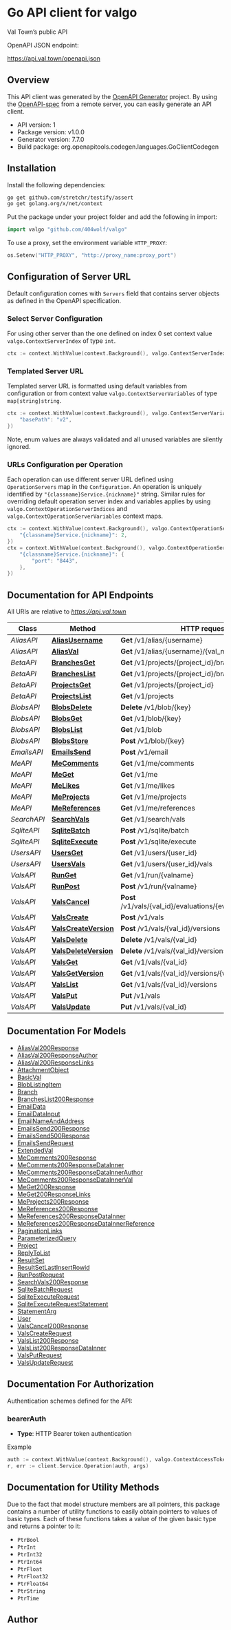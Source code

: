 # Go API client for valgo

Val Town’s public API

OpenAPI JSON endpoint:

https://api.val.town/openapi.json

## Overview
This API client was generated by the [OpenAPI Generator](https://openapi-generator.tech) project.  By using the [OpenAPI-spec](https://www.openapis.org/) from a remote server, you can easily generate an API client.

- API version: 1
- Package version: v1.0.0
- Generator version: 7.7.0
- Build package: org.openapitools.codegen.languages.GoClientCodegen

## Installation

Install the following dependencies:

```sh
go get github.com/stretchr/testify/assert
go get golang.org/x/net/context
```

Put the package under your project folder and add the following in import:

```go
import valgo "github.com/404wolf/valgo"
```

To use a proxy, set the environment variable `HTTP_PROXY`:

```go
os.Setenv("HTTP_PROXY", "http://proxy_name:proxy_port")
```

## Configuration of Server URL

Default configuration comes with `Servers` field that contains server objects as defined in the OpenAPI specification.

### Select Server Configuration

For using other server than the one defined on index 0 set context value `valgo.ContextServerIndex` of type `int`.

```go
ctx := context.WithValue(context.Background(), valgo.ContextServerIndex, 1)
```

### Templated Server URL

Templated server URL is formatted using default variables from configuration or from context value `valgo.ContextServerVariables` of type `map[string]string`.

```go
ctx := context.WithValue(context.Background(), valgo.ContextServerVariables, map[string]string{
	"basePath": "v2",
})
```

Note, enum values are always validated and all unused variables are silently ignored.

### URLs Configuration per Operation

Each operation can use different server URL defined using `OperationServers` map in the `Configuration`.
An operation is uniquely identified by `"{classname}Service.{nickname}"` string.
Similar rules for overriding default operation server index and variables applies by using `valgo.ContextOperationServerIndices` and `valgo.ContextOperationServerVariables` context maps.

```go
ctx := context.WithValue(context.Background(), valgo.ContextOperationServerIndices, map[string]int{
	"{classname}Service.{nickname}": 2,
})
ctx = context.WithValue(context.Background(), valgo.ContextOperationServerVariables, map[string]map[string]string{
	"{classname}Service.{nickname}": {
		"port": "8443",
	},
})
```

## Documentation for API Endpoints

All URIs are relative to *https://api.val.town*

Class | Method | HTTP request | Description
------------ | ------------- | ------------- | -------------
*AliasAPI* | [**AliasUsername**](docs/AliasAPI.md#aliasusername) | **Get** /v1/alias/{username} | 
*AliasAPI* | [**AliasVal**](docs/AliasAPI.md#aliasval) | **Get** /v1/alias/{username}/{val_name} | 
*BetaAPI* | [**BranchesGet**](docs/BetaAPI.md#branchesget) | **Get** /v1/projects/{project_id}/branches/{branch_id} | 
*BetaAPI* | [**BranchesList**](docs/BetaAPI.md#brancheslist) | **Get** /v1/projects/{project_id}/branches | 
*BetaAPI* | [**ProjectsGet**](docs/BetaAPI.md#projectsget) | **Get** /v1/projects/{project_id} | 
*BetaAPI* | [**ProjectsList**](docs/BetaAPI.md#projectslist) | **Get** /v1/projects | 
*BlobsAPI* | [**BlobsDelete**](docs/BlobsAPI.md#blobsdelete) | **Delete** /v1/blob/{key} | 
*BlobsAPI* | [**BlobsGet**](docs/BlobsAPI.md#blobsget) | **Get** /v1/blob/{key} | 
*BlobsAPI* | [**BlobsList**](docs/BlobsAPI.md#blobslist) | **Get** /v1/blob | 
*BlobsAPI* | [**BlobsStore**](docs/BlobsAPI.md#blobsstore) | **Post** /v1/blob/{key} | 
*EmailsAPI* | [**EmailsSend**](docs/EmailsAPI.md#emailssend) | **Post** /v1/email | 
*MeAPI* | [**MeComments**](docs/MeAPI.md#mecomments) | **Get** /v1/me/comments | 
*MeAPI* | [**MeGet**](docs/MeAPI.md#meget) | **Get** /v1/me | 
*MeAPI* | [**MeLikes**](docs/MeAPI.md#melikes) | **Get** /v1/me/likes | 
*MeAPI* | [**MeProjects**](docs/MeAPI.md#meprojects) | **Get** /v1/me/projects | 
*MeAPI* | [**MeReferences**](docs/MeAPI.md#mereferences) | **Get** /v1/me/references | 
*SearchAPI* | [**SearchVals**](docs/SearchAPI.md#searchvals) | **Get** /v1/search/vals | 
*SqliteAPI* | [**SqliteBatch**](docs/SqliteAPI.md#sqlitebatch) | **Post** /v1/sqlite/batch | 
*SqliteAPI* | [**SqliteExecute**](docs/SqliteAPI.md#sqliteexecute) | **Post** /v1/sqlite/execute | 
*UsersAPI* | [**UsersGet**](docs/UsersAPI.md#usersget) | **Get** /v1/users/{user_id} | 
*UsersAPI* | [**UsersVals**](docs/UsersAPI.md#usersvals) | **Get** /v1/users/{user_id}/vals | 
*ValsAPI* | [**RunGet**](docs/ValsAPI.md#runget) | **Get** /v1/run/{valname} | 
*ValsAPI* | [**RunPost**](docs/ValsAPI.md#runpost) | **Post** /v1/run/{valname} | 
*ValsAPI* | [**ValsCancel**](docs/ValsAPI.md#valscancel) | **Post** /v1/vals/{val_id}/evaluations/{evaluation_id}/cancel | 
*ValsAPI* | [**ValsCreate**](docs/ValsAPI.md#valscreate) | **Post** /v1/vals | 
*ValsAPI* | [**ValsCreateVersion**](docs/ValsAPI.md#valscreateversion) | **Post** /v1/vals/{val_id}/versions | 
*ValsAPI* | [**ValsDelete**](docs/ValsAPI.md#valsdelete) | **Delete** /v1/vals/{val_id} | 
*ValsAPI* | [**ValsDeleteVersion**](docs/ValsAPI.md#valsdeleteversion) | **Delete** /v1/vals/{val_id}/versions/{version} | 
*ValsAPI* | [**ValsGet**](docs/ValsAPI.md#valsget) | **Get** /v1/vals/{val_id} | 
*ValsAPI* | [**ValsGetVersion**](docs/ValsAPI.md#valsgetversion) | **Get** /v1/vals/{val_id}/versions/{version} | 
*ValsAPI* | [**ValsList**](docs/ValsAPI.md#valslist) | **Get** /v1/vals/{val_id}/versions | 
*ValsAPI* | [**ValsPut**](docs/ValsAPI.md#valsput) | **Put** /v1/vals | 
*ValsAPI* | [**ValsUpdate**](docs/ValsAPI.md#valsupdate) | **Put** /v1/vals/{val_id} | 


## Documentation For Models

 - [AliasVal200Response](docs/AliasVal200Response.md)
 - [AliasVal200ResponseAuthor](docs/AliasVal200ResponseAuthor.md)
 - [AliasVal200ResponseLinks](docs/AliasVal200ResponseLinks.md)
 - [AttachmentObject](docs/AttachmentObject.md)
 - [BasicVal](docs/BasicVal.md)
 - [BlobListingItem](docs/BlobListingItem.md)
 - [Branch](docs/Branch.md)
 - [BranchesList200Response](docs/BranchesList200Response.md)
 - [EmailData](docs/EmailData.md)
 - [EmailDataInput](docs/EmailDataInput.md)
 - [EmailNameAndAddress](docs/EmailNameAndAddress.md)
 - [EmailsSend200Response](docs/EmailsSend200Response.md)
 - [EmailsSend500Response](docs/EmailsSend500Response.md)
 - [EmailsSendRequest](docs/EmailsSendRequest.md)
 - [ExtendedVal](docs/ExtendedVal.md)
 - [MeComments200Response](docs/MeComments200Response.md)
 - [MeComments200ResponseDataInner](docs/MeComments200ResponseDataInner.md)
 - [MeComments200ResponseDataInnerAuthor](docs/MeComments200ResponseDataInnerAuthor.md)
 - [MeComments200ResponseDataInnerVal](docs/MeComments200ResponseDataInnerVal.md)
 - [MeGet200Response](docs/MeGet200Response.md)
 - [MeGet200ResponseLinks](docs/MeGet200ResponseLinks.md)
 - [MeProjects200Response](docs/MeProjects200Response.md)
 - [MeReferences200Response](docs/MeReferences200Response.md)
 - [MeReferences200ResponseDataInner](docs/MeReferences200ResponseDataInner.md)
 - [MeReferences200ResponseDataInnerReference](docs/MeReferences200ResponseDataInnerReference.md)
 - [PaginationLinks](docs/PaginationLinks.md)
 - [ParameterizedQuery](docs/ParameterizedQuery.md)
 - [Project](docs/Project.md)
 - [ReplyToList](docs/ReplyToList.md)
 - [ResultSet](docs/ResultSet.md)
 - [ResultSetLastInsertRowid](docs/ResultSetLastInsertRowid.md)
 - [RunPostRequest](docs/RunPostRequest.md)
 - [SearchVals200Response](docs/SearchVals200Response.md)
 - [SqliteBatchRequest](docs/SqliteBatchRequest.md)
 - [SqliteExecuteRequest](docs/SqliteExecuteRequest.md)
 - [SqliteExecuteRequestStatement](docs/SqliteExecuteRequestStatement.md)
 - [StatementArg](docs/StatementArg.md)
 - [User](docs/User.md)
 - [ValsCancel200Response](docs/ValsCancel200Response.md)
 - [ValsCreateRequest](docs/ValsCreateRequest.md)
 - [ValsList200Response](docs/ValsList200Response.md)
 - [ValsList200ResponseDataInner](docs/ValsList200ResponseDataInner.md)
 - [ValsPutRequest](docs/ValsPutRequest.md)
 - [ValsUpdateRequest](docs/ValsUpdateRequest.md)


## Documentation For Authorization


Authentication schemes defined for the API:
### bearerAuth

- **Type**: HTTP Bearer token authentication

Example

```go
auth := context.WithValue(context.Background(), valgo.ContextAccessToken, "BEARER_TOKEN_STRING")
r, err := client.Service.Operation(auth, args)
```


## Documentation for Utility Methods

Due to the fact that model structure members are all pointers, this package contains
a number of utility functions to easily obtain pointers to values of basic types.
Each of these functions takes a value of the given basic type and returns a pointer to it:

* `PtrBool`
* `PtrInt`
* `PtrInt32`
* `PtrInt64`
* `PtrFloat`
* `PtrFloat32`
* `PtrFloat64`
* `PtrString`
* `PtrTime`

## Author



